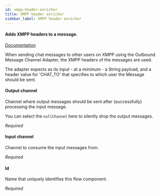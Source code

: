 ```yaml
---
id: xmpp-header-enricher
title: XMPP header enricher
sidebar_label: XMPP header enricher
---
```

#### Adds XMPP headers to a message.
<a href="http://docs.spring.io/spring-integration/docs/2.1.x/reference/html/xmpp.html#xmpp-message-outbound-channel-adapter" target="_blank">Documentation</a>

When sending chat messages to other users on XMPP using the Outbound Message Channel Adapter, the XMPP headers of the messages are used. 

The adapter expects as its input - at a minimum - a String payload, and a header value for 'CHAT_TO' that specifies to which user the Message should be sent. 

#### Output channel
Channel where output messages should be sent after (successfully) processing the input message.

You can select the <code>nullChannel</code> here to silently drop the output messages.

<i>Required</i>

#### Input channel
Channel to consume the input messages from.

<i>Required</i>

#### Id
Name that uniquely identifies this flow component.

<i>Required</i>


